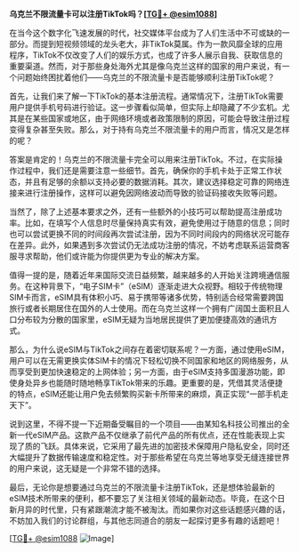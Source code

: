 **乌克兰不限流量卡可以注册TikTok吗？[[TG💪+ @esim1088](https://t.me/s/esim1088)]**

在当今这个数字化飞速发展的时代，社交媒体平台成为了人们生活中不可或缺的一部分。而提到短视频领域的龙头老大，非TikTok莫属。作为一款风靡全球的应用程序，TikTok不仅改变了人们的娱乐方式，也成了许多人展示自我、获取信息的重要渠道。然而，对于那些身处海外尤其是像乌克兰这样的国家的用户来说，有一个问题始终困扰着他们——乌克兰的不限流量卡是否能够顺利注册TikTok呢？

首先，让我们来了解一下TikTok的基本注册流程。通常情况下，注册TikTok需要用户提供手机号码进行验证。这一步骤看似简单，但实际上却隐藏了不少玄机。尤其是在某些国家或地区，由于网络环境或者政策限制的原因，可能会导致注册过程变得复杂甚至失败。那么，对于持有乌克兰不限流量卡的用户而言，情况又是怎样的呢？

答案是肯定的！乌克兰的不限流量卡完全可以用来注册TikTok。不过，在实际操作过程中，我们还是需要注意一些细节。首先，确保你的手机卡处于正常工作状态，并且有足够的余额以支持必要的数据消耗。其次，建议选择稳定可靠的网络连接来进行注册操作，这样可以避免因网络波动而导致的验证码接收失败等问题。

当然了，除了上述基本要求之外，还有一些额外的小技巧可以帮助提高注册成功率。比如，在填写个人信息时尽量保持真实有效，避免使用过于随意的信息；同时也可以尝试更换不同的时间段再次尝试注册，因为不同时间段内的网络状况可能存在差异。此外，如果遇到多次尝试仍无法成功注册的情况，不妨考虑联系运营商客服寻求帮助，他们或许能为你提供更为专业的解决方案。

值得一提的是，随着近年来国际交流日益频繁，越来越多的人开始关注跨境通信服务。在这种背景下，“电子SIM卡”（eSIM）逐渐走进大众视野。相较于传统物理SIM卡而言，eSIM具有体积小巧、易于携带等诸多优势，特别适合经常需要跨国旅行或者长期居住在国外的人士使用。而在乌克兰这样一个拥有广阔国土面积且人口分布较为分散的国家里，eSIM无疑为当地居民提供了更加便捷高效的通讯方式。

那么，为什么说eSIM与TikTok之间存在着密切联系呢？一方面，通过使用eSIM，用户可以在无需更换实体SIM卡的情况下轻松切换不同国家和地区的网络服务，从而享受到更加快速稳定的上网体验；另一方面，由于eSIM支持多国漫游功能，即使身处异乡也能随时随地畅享TikTok带来的乐趣。更重要的是，凭借其灵活便捷的特点，eSIM还能让用户免去频繁购买新卡所带来的麻烦，真正实现“一部手机走天下”。

说到这里，不得不提一下近期备受瞩目的一个项目——由某知名科技公司推出的全新一代eSIM产品。这款产品不仅继承了前代产品的所有优点，还在性能表现上实现了质的飞跃。具体来说，它采用了最先进的加密技术保障用户隐私安全，同时还大幅提升了数据传输速度和稳定性。对于那些希望在乌克兰等地享受无缝连接世界的用户来说，这无疑是一个非常不错的选择。

最后，无论你是想要通过乌克兰的不限流量卡注册TikTok，还是想体验最新的eSIM技术所带来的便利，都不要忘了关注相关领域的最新动态。毕竟，在这个日新月异的时代里，只有紧跟潮流才能不被淘汰。而如果你对这些话题感兴趣的话，不妨加入我们的讨论群组，与其他志同道合的朋友一起探讨更多有趣的话题吧！

[[TG💪+ @esim1088](https://t.me/s/esim1088) ![Image](https://i.postimg.cc/4NQfJmqS/Snipaste-2025-05-13-00-14-12.png)]